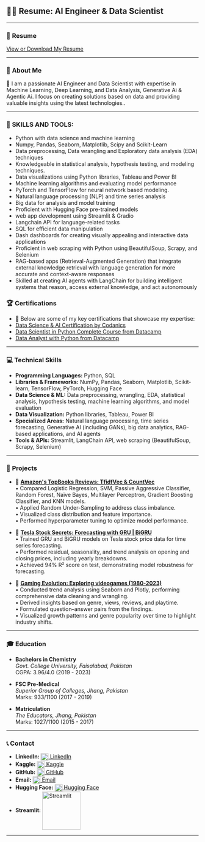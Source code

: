 ## 🧑‍💻 **Resume: AI Engineer & Data Scientist**

---

### 📄 **Resume**  
[View or Download My Resume](https://drive.google.com/file/d/1MRLHOJ9xxfEBxN-edHYHrRVf2FfqFgsq/view?usp=sharing)

---

### 🌟 **About Me**
🎯 I am a passionate AI Engineer and Data Scientist with expertise in Machine Learning, Deep Learning, and Data Analysis, Generative Ai & Agentic Ai. I focus on creating solutions based on data and providing valuable insights using the latest technologies..

---

### 🌟 **SKILLS AND TOOLS:** 
 
- Python with data science and machine learning 
- Numpy, Pandas, Seaborn, Matplotlib, Scipy and Scikit-Learn 
- Data preprocessing, Data wrangling and Exploratory data analysis (EDA) techniques 
- Knowledgeable in statistical analysis, hypothesis testing, and modeling techniques. 
- Data visualizations using Python libraries, Tableau and Power BI 
- Machine learning algorithms and evaluating model performance 
- PyTorch and TensorFlow for neural network based modeling. 
- Natural language processing (NLP) and time series analysis
- Big data for analysis and model training
- Proficient with Hugging Face pre-trained models
- web app development using Streamlit & Gradio
- Langchain API for language-related tasks
- SQL for efficient data manipulation
- Dash dashboards for creating visually appealing and interactive data applications
- Proficient in web scraping with Python using BeautifulSoup, Scrapy, and Selenium
- RAG-based apps (Retrieval-Augmented Generation) that integrate external knowledge retrieval with language generation for more accurate and context-aware responses
- Skilled at creating AI agents with LangChain for building intelligent systems that reason, access external knowledge, and act autonomously

### 🏆 **Certifications**
- 📜 Below are some of my key certifications that showcase my expertise:
- [Data Science & AI Certification by Codanics](https://codanics.com/)  
- [Data Scientist in Python Complete Course from Datacamp](https://www.datacamp.com/statement-of-accomplishment/track/a02deb177987e28bfa0c3f4796dfc4360ed36769?raw=1)  
- [Data Analyst with Python from Datacamp](https://www.datacamp.com/statement-of-accomplishment/track/f7a2c96040dd478e9a8d91fe0845dbfbbb193f66?raw=1)  

---

### 💻 **Technical Skills**
- **Programming Languages:** Python, SQL
- **Libraries & Frameworks:** NumPy, Pandas, Seaborn, Matplotlib, Scikit-learn, TensorFlow, PyTorch, Hugging Face  
- **Data Science & ML:** Data preprocessing, wrangling, EDA, statistical analysis, hypothesis testing, machine learning algorithms, and model evaluation  
- **Data Visualization:** Python libraries, Tableau, Power BI  
- **Specialized Areas:** Natural language processing, time series forecasting, Generative AI (including GANs), big data analytics, RAG-based applications, and AI agents 
- **Tools & APIs:** Streamlit, LangChain API, web scraping (BeautifulSoup, Scrapy, Selenium)  

---

### 📂 **Projects**
- 📘 **[Amazon's TopBooks Reviews: TfidfVec & CountVec](https://www.kaggle.com/code/marianadeem755/amazon-s-topbooks-reviews-tfidfvec-countvec)**  
• Compared Logistic Regression, SVM, Passive Aggressive Classifier, Random Forest, Naïve Bayes, Multilayer Perceptron, Gradient Boosting Classifier, and KNN models.  
• Applied Random Under-Sampling to address class imbalance.  
• Visualized class distribution and feature importance.  
• Performed hyperparameter tuning to optimize model performance.  

- 📘 **[Tesla Stock Secrets: Forecasting with GRU | BiGRU](https://www.kaggle.com/code/marianadeem755/tesla-stock-secrets-forecasting-with-gru-bigru)**  
• Trained GRU and BiGRU models on Tesla stock price data for time series forecasting.  
• Performed residual, seasonality, and trend analysis on opening and closing prices, including yearly breakdowns.   
• Achieved 94% R² score on test, demonstrating model robustness for forecasting. 

- 📘 **[Gaming Evolution: Exploring videogames (1980-2023)](https://www.kaggle.com/code/marianadeem755/gaming-evolution-exploring-vediogames-1980-2023)**  
• Conducted trend analysis using Seaborn and Plotly, performing comprehensive data cleaning and wrangling.  
• Derived insights based on genre, views, reviews, and playtime.  
• Formulated question–answer pairs from the findings.  
• Visualized growth patterns and genre popularity over time to highlight industry shifts.    

---

### 🎓 **Education**

- **Bachelors in Chemistry**  
  *Govt. College University, Faisalabad, Pakistan*  
  CGPA: 3.96/4.0  (2019 - 2023) 

- **FSC Pre-Medical**  
  *Superior Group of Colleges, Jhang, Pakistan*  
  Marks: 933/1100  (2017 - 2019) 

- **Matriculation**  
  *The Educators, Jhang, Pakistan*  
  Marks: 1027/1100 (2015 - 2017)  
---
### 📞 **Contact** 
- **LinkedIn:** [<img src="https://cdn-icons-png.flaticon.com/512/174/174857.png" alt="LinkedIn" width="20" style="vertical-align: middle;"/> LinkedIn](https://www.linkedin.com/in/maria-nadeem-4994122aa/)  
- **Kaggle:** [<img src="https://www.vectorlogo.zone/logos/kaggle/kaggle-icon.svg" alt="Kaggle" width="20" style="vertical-align: middle;"/> Kaggle](https://www.kaggle.com/marianadeem755)  
- **GitHub:** [<img src="https://github.githubassets.com/images/modules/logos_page/GitHub-Mark.png" alt="GitHub" width="20" style="vertical-align: middle;"/> GitHub](https://github.com/marianadeem755)  
- **Email:** [<img src="https://cdn-icons-png.flaticon.com/512/732/732200.png" alt="Email" width="20" style="vertical-align: middle;"/> Email](mailto:marianadeem755@gmail.com)  
- **Hugging Face:** [<img src="https://huggingface.co/front/assets/huggingface_logo-noborder.svg" alt="Hugging Face" width="20" style="vertical-align: middle;"/> Hugging Face](https://huggingface.co/maria355)  
- **Streamlit:** [<img src="https://streamlit.io/images/brand/streamlit-logo-primary-colormark-darktext.svg" alt="Streamlit" width="100" style="vertical-align: middle;"/>](https://share.streamlit.io/user/marianadeem755)
---

